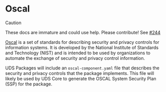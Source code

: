 # Oscal

> [!CAUTION]
> These docs are immature and could use help. Please contribute! See [#244](https://github.com/defenseunicorns/uds-common/issues/244)

[Oscal](https://pages.nist.gov/OSCAL/) is a set of standards for describing security and privacy controls for information systems. It is developed by the National Institute of Standards and Technology (NIST) and is intended to be used by organizations to automate the exchange of security and privacy control information.

UDS Packages will include an `oscal-component.yaml` file that describes the security and privacy controls that the package implements. This file will likely be used by UDS Core to generate the OSCAL System Security Plan (SSP) for the package.

